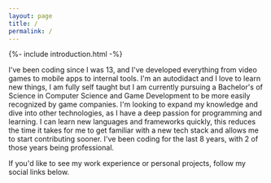 ```yaml
---
layout: page
title: /
permalink: /
---
```


{%- include introduction.html -%}

I've been coding since I was 13, and I've developed everything from video games to mobile apps to internal tools. I'm an autodidact and I love to learn new things, I am fully self taught but I am currently pursuing a Bachelor's of Science in Computer Science and Game Development to be more easily recognized by game companies. I'm looking to expand my knowledge and dive into other technologies, as I have a deep passion for programming and learning. I can learn new languages and frameworks quickly, this reduces the time it takes for me to get familiar with a new tech stack and allows me to start contributing sooner. I've been coding for the last 8 years, with 2 of those years being professional.

If you'd like to see my work experience or personal projects, follow my social links below.
